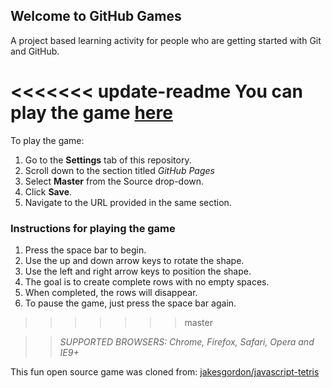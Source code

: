 ## Welcome to GitHub Games

A project based learning activity for people who are getting started with Git and GitHub.

 <<<<<<< update-readme
 You can play the game [here](https://acottrellwi.github.io/github-games/)
 =======
 To play the game:
 1. Go to the **Settings** tab of this repository.
 1. Scroll down to the section titled _GitHub Pages_
 1. Select **Master** from the Source drop-down.
 1. Click **Save**.
 1. Navigate to the URL provided in the same section.

 ### Instructions for playing the game

 1. Press the space bar to begin.
 2. Use the up and down arrow keys to rotate the shape.
 3. Use the left and right arrow keys to position the shape.
 4. The goal is to create complete rows with no empty spaces.
 5. When completed, the rows will disappear.
 6. To pause the game, just press the space bar again.
 >>>>>>> master

>> _*SUPPORTED BROWSERS*: Chrome, Firefox, Safari, Opera and IE9+_

This fun open source game was cloned from: [jakesgordon/javascript-tetris](https://github.com/jakesgordon/javascript-tetris)
